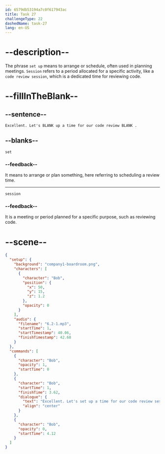 ```yaml
---
id: 6579db53194a7c0f617943ac
title: Task 27
challengeType: 22
dashedName: task-27
lang: en-US
---
```


<!-- (Audio) Bob: Excellent. Let's set up a time for our code review session. -->

# --description--

The phrase `set up` means to arrange or schedule, often used in planning meetings. `Session` refers to a period allocated for a specific activity, like a `code review session`, which is a dedicated time for reviewing code.

# --fillInTheBlank--

## --sentence--

`Excellent. Let's BLANK up a time for our code review BLANK .`

## --blanks--

`set`

### --feedback--

It means to arrange or plan something, here referring to scheduling a review time.

---

`session`

### --feedback--

It is a meeting or period planned for a specific purpose, such as reviewing code.

# --scene--

```json
{
  "setup": {
    "background": "company1-boardroom.png",
    "characters": [
      {
        "character": "Bob",
        "position": {
          "x": 50,
          "y": 15,
          "z": 1.2
        },
        "opacity": 0
      }
    ],
    "audio": {
      "filename": "6.2-1.mp3",
      "startTime": 1,
      "startTimestamp": 40.06,
      "finishTimestamp": 42.68
    }
  },
  "commands": [
    {
      "character": "Bob",
      "opacity": 1,
      "startTime": 0
    },
    {
      "character": "Bob",
      "startTime": 1,
      "finishTime": 3.62,
      "dialogue": {
        "text": "Excellent. Let's set up a time for our code review session.",
        "align": "center"
      }
    },
    {
      "character": "Bob",
      "opacity": 0,
      "startTime": 4.12
    }
  ]
}
```
